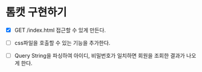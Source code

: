 # 톰캣 구현하기

- [x] GET /index.html 접근할 수 있게 만든다.

- [ ] css파일을 호출할 수 있는 기능을 추가한다.

- [ ] Query String을 파싱하여 아이디, 비밀번호가 일치하면 회원을 조회한 결과가 나오게 한다. 
